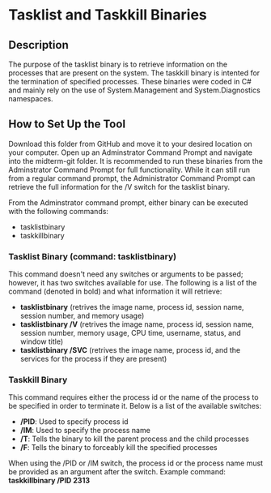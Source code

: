 # Tasklist and Taskkill Binaries

## Description
The purpose of the tasklist binary is to retrieve information on the processes that are present on the system. The taskkill binary is intented for the termination of specified processes. These binaries were coded in C# and mainly rely on the use of System.Management and System.Diagnostics namespaces.

## How to Set Up the Tool
Download this folder from GitHub and move it to your desired location on your computer. Open up an Adminstrator Command Prompt and navigate into the midterm-git folder. It is recommended to run these binaries from the Adminstrator Command Prompt for full functionality. While it can still run from a regular command prompt, the Administrator Command Prompt can retrieve the full information for the /V switch for the tasklist binary.

From the Adminstrator command prompt, either binary can be executed with the following commands:
- tasklistbinary
- taskkillbinary

### Tasklist Binary (command: tasklistbinary)
This command doesn't need any switches or arguments to be passed; however, it has two switches available for use. The following is a list of the command (denoted in bold) and what information it will retrieve:
- **tasklistbinary** (retrives the image name, process id, session name, session number, and memory usage)
- **tasklistbinary /V** (retrives the image name, process id, session name, session number, memory usage, CPU time, username, status, and window title)
- **tasklistbinary /SVC** (retrives the image name, process id, and the services for the process if they are present)

### Taskkill Binary
This command requires either the process id or the name of the process to be specified in order to terminate it. Below is a list of the available switches:
- **/PID**: Used to specify process id
- **/IM**: Used to specify the process name
- **/T**: Tells the binary to kill the parent process and the child processes
- **/F**: Tells the binary to forceably kill the specified processes

When using the /PID or /IM switch, the process id or the process name must be provided as an argument after the switch. Example command: **taskkillbinary /PID 2313**
